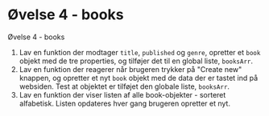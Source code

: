 # Øvelse 4 - books

Øvelse 4 - books

1. Lav en funktion der modtager `title`, `published` og `genre`, opretter et `book` objekt med de tre properties, og tilføjer det til en global liste, `booksArr`.
2. Lav en funktion der reagerer når brugeren trykker på "Create new" knappen, og opretter et nyt `book` objekt med de data der er tastet ind på websiden. Test at objektet er tilføjet den globale liste, `booksArr`.
3. Lav en funktion der viser listen af alle book-objekter - sorteret alfabetisk. Listen opdateres hver gang brugeren opretter et nyt.
